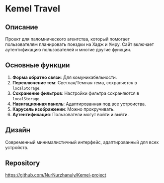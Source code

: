 # Kemel Travel

## Описание
Проект для паломнического агентства, который помогает пользователям планировать поездки на Хадж и Умру. Сайт включает аутентификацию пользователей и многие другие функции.

## Основные функции
1. **Форма обратно связи**: Для комуникабельности.
2. **Переключение тем**: Светлая/Темная тема, сохраняется в `localStorage`.
3. **Сохранение фильтров**: Настройки фильтра сохраняются в `localStorage`.
4. **Навигационная панель**: Адаптированная под все устроиства.
5. **Карусель изображении**: Можно прокручивать.
6. **Аутентификация**: Пользователи могут войти и выйти.

## Дизайн
Современный минималистичный интерфейс, адаптированный для всех устройств.

## Repository
https://github.com/NurNurzhanuly/Kemel-project
